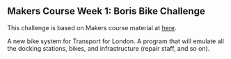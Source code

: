 ## Makers Course Week 1: Boris Bike Challenge

This challenge is based on Makers course material at  [here](https://github.com/makersacademy/course/blob/master/boris_bikes/0_challenge_map.md).

A new bike system for Transport for London.
A program that will emulate all the docking stations, bikes, and infrastructure (repair staff, and so on).
